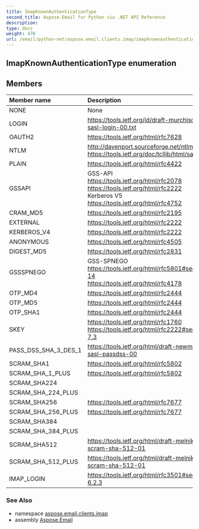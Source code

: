 ```yaml
---
title: ImapKnownAuthenticationType
second_title: Aspose.Email for Python via .NET API Reference
description: 
type: docs
weight: 470
url: /email/python-net/aspose.email.clients.imap/imapknownauthenticationtype/
---
```


## ImapKnownAuthenticationType enumeration



## Members
| Member name | Description |
| :- | :- |
|NONE|None|
|LOGIN|https://tools.ietf.org/id/draft-murchison-sasl-login-00.txt|
|OAUTH2|https://tools.ietf.org/html/rfc7628|
|NTLM|http://davenport.sourceforge.net/ntlm.html<br/>            https://tools.ietf.org/doc/tcllib/html/sasl.html|
|PLAIN|https://tools.ietf.org/html/rfc4422|
|GSSAPI|GSS-API<br/>            https://tools.ietf.org/html/rfc2078 <br/>            https://tools.ietf.org/html/rfc2222<br/>            Kerberos V5<br/>            https://tools.ietf.org/html/rfc4752|
|CRAM_MD5|https://tools.ietf.org/html/rfc2195|
|EXTERNAL|https://tools.ietf.org/html/rfc2222|
|KERBEROS_V4|https://tools.ietf.org/html/rfc2222|
|ANONYMOUS|https://tools.ietf.org/html/rfc4505|
|DIGEST_MD5|https://tools.ietf.org/html/rfc2831|
|GSSSPNEGO|GSS-SPNEGO<br/>            https://tools.ietf.org/html/rfc5801#section-14 <br/>            https://tools.ietf.org/html/rfc4178|
|OTP_MD4|https://tools.ietf.org/html/rfc2444|
|OTP_MD5|https://tools.ietf.org/html/rfc2444|
|OTP_SHA1|https://tools.ietf.org/html/rfc2444|
|SKEY|https://tools.ietf.org/html/rfc1760<br/>            https://tools.ietf.org/html/rfc2222#section-7.3|
|PASS_DSS_SHA_3_DES_1|https://tools.ietf.org/html/draft-newman-sasl-passdss-00|
|SCRAM_SHA1|https://tools.ietf.org/html/rfc5802|
|SCRAM_SHA_1_PLUS|https://tools.ietf.org/html/rfc5802|
|SCRAM_SHA224||
|SCRAM_SHA_224_PLUS||
|SCRAM_SHA256|https://tools.ietf.org/html/rfc7677|
|SCRAM_SHA_256_PLUS|https://tools.ietf.org/html/rfc7677|
|SCRAM_SHA384||
|SCRAM_SHA_384_PLUS||
|SCRAM_SHA512|https://tools.ietf.org/html/draft-melnikov-scram-sha-512-01|
|SCRAM_SHA_512_PLUS|https://tools.ietf.org/html/draft-melnikov-scram-sha-512-01|
|IMAP_LOGIN|https://tools.ietf.org/html/rfc3501#section-6.2.3|

### See Also

* namespace [aspose.email.clients.imap](/email/python-net/aspose.email.clients.imap/)
* assembly [Aspose.Email](/slides/python-net/)

